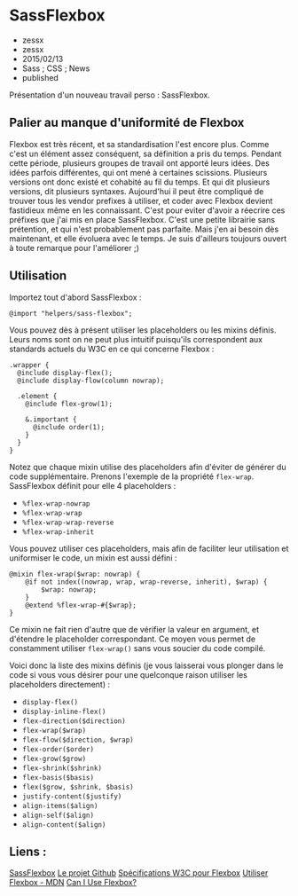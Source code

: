 # SassFlexbox
- zessx
- zessx
- 2015/02/13
- Sass ; CSS ; News
- published

Présentation d'un nouveau travail perso : SassFlexbox.

## Palier au manque d'uniformité de Flexbox

Flexbox est très récent, et sa standardisation l'est encore plus. Comme c'est un élément assez conséquent, sa définition a pris du temps. Pendant cette période, plusieurs groupes de travail ont apporté leurs idées. Des idées parfois différentes, qui ont mené à certaines scissions. Plusieurs versions ont donc existé et cohabité au fil du temps. Et qui dit plusieurs versions, dit plusieurs syntaxes.
Aujourd'hui il peut être compliqué de trouver tous les vendor prefixes à utiliser, et coder avec Flexbox devient fastidieux même en les connaissant.
C'est pour eviter d'avoir a réecrire ces préfixes que j'ai mis en place SassFlexbox. C'est une petite librairie sans prétention, et qui n'est probablement pas parfaite. Mais j'en ai besoin dès maintenant, et elle évoluera avec le temps. Je suis d'ailleurs toujours ouvert à toute remarque pour l'améliorer ;)

## Utilisation

Importez tout d'abord SassFlexbox :

    @import "helpers/sass-flexbox";

Vous pouvez dès à présent utiliser les placeholders ou les mixins définis. Leurs noms sont on ne peut plus intuitif puisqu'ils correspondent aux standards actuels du W3C en ce qui concerne Flexbox :

    .wrapper {
      @include display-flex();
      @include display-flow(column nowrap);

      .element {
        @include flex-grow(1);

        &.important {
          @include order(1);
        }
      }
    }

Notez que chaque mixin utilise des placeholders afin d'éviter de générer du code supplémentaire. Prenons l'exemple de la propriété `flex-wrap`. SassFlexbox définit pour elle 4 placeholders :

- `%flex-wrap-nowrap`
- `%flex-wrap-wrap`
- `%flex-wrap-wrap-reverse`
- `%flex-wrap-inherit`

Vous pouvez utiliser ces placeholders, mais afin de faciliter leur utilisation et uniformiser le code, un mixin est aussi défini :

    @mixin flex-wrap($wrap: nowrap) {
        @if not index((nowrap, wrap, wrap-reverse, inherit), $wrap) {
            $wrap: nowrap;
        }
        @extend %flex-wrap-#{$wrap};
    }

Ce mixin ne fait rien d'autre que de vérifier la valeur en argument, et d'étendre le placeholder correspondant. Ce moyen vous permet de constamment utiliser `flex-wrap()` sans vous soucier du code compilé.

Voici donc la liste des mixins définis (je vous laisserai vous plonger dans le code si vous vous désirer pour une quelconque raison utiliser les placeholders directement) :

- `display-flex()`
- `display-inline-flex()`
- `flex-direction($direction)`
- `flex-wrap($wrap)`
- `flex-flow($direction, $wrap)`
- `flex-order($order)`
- `flex-grow($grow)`
- `flex-shrink($shrink)`
- `flex-basis($basis)`
- `flex($grow, $shrink, $basis)`
- `justify-content($justify)`
- `align-items($align)`
- `align-self($align)`
- `align-content($align)`

## Liens :
[SassFlexbox](http://smarchal.com/sass-flexbox/)
[Le projet Github](https://github.com/zessx/sass-flexbox)
[Spécifications W3C pour Flexbox](http://www.w3.org/TR/css3-flexbox/)
[Utiliser Flexbox - MDN](https://developer.mozilla.org/en-US/docs/Web/Guide/CSS/Flexible_boxes)
[Can I Use Flexbox?](http://caniuse.com/#feat=flexbox)